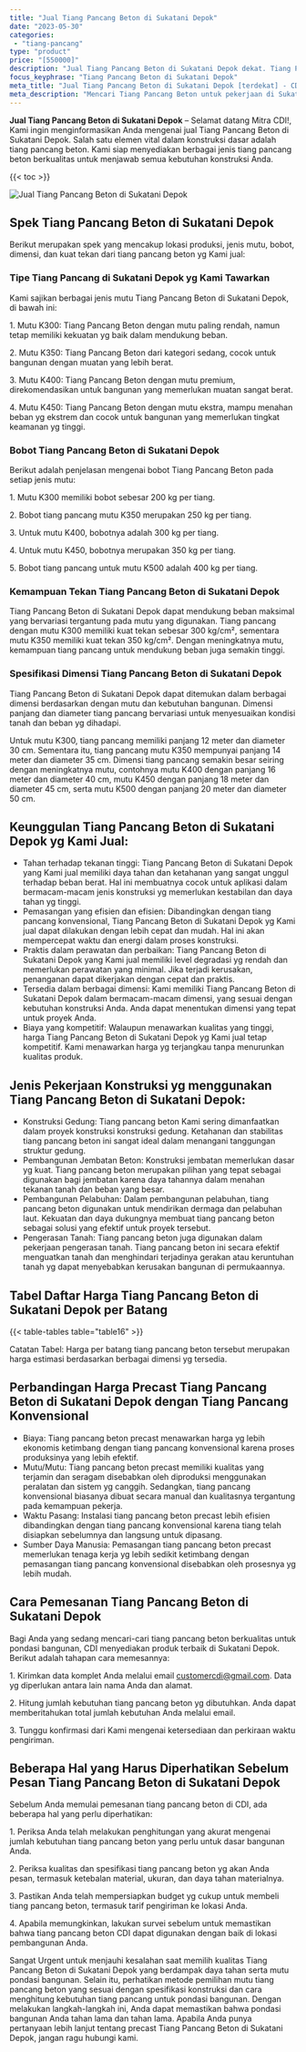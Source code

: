 ```yaml
---
title: "Jual Tiang Pancang Beton di Sukatani Depok"
date: "2023-05-30"
categories:
 - "tiang-pancang"
type: "product"
price: "[550000]"
description: "Jual Tiang Pancang Beton di Sukatani Depok dekat. Tiang Pancang Beton ini biasanya dipakai dalam proyek konstruksi sebagai fondasi yang kuat dan tahan lama. Kontak kami untuk mendapatkan informasi lebih lanjut."
focus_keyphrase: "Tiang Pancang Beton di Sukatani Depok"
meta_title: "Jual Tiang Pancang Beton di Sukatani Depok [terdekat] - CDI"
meta_description: "Mencari Tiang Pancang Beton untuk pekerjaan di Sukatani Depok? Kami menawarkan Tiang Pancang Beton yang berkualitas untuk pembangunan. Dapatkan harga terbaik sekarang."
---
```


**Jual Tiang Pancang Beton di Sukatani Depok** – Selamat datang Mitra CDI!, Kami ingin menginformasikan Anda mengenai jual Tiang Pancang Beton di Sukatani Depok. Salah satu elemen vital dalam konstruksi dasar adalah tiang pancang beton. Kami siap menyediakan berbagai jenis tiang pancang beton berkualitas untuk menjawab semua kebutuhan konstruksi Anda.

{{< toc >}}

![Jual Tiang Pancang Beton di Sukatani Depok](/images/tiang-pancang/tiang-pancang-29.jpg)

## Spek Tiang Pancang Beton di Sukatani Depok

Berikut merupakan spek yang mencakup lokasi produksi, jenis mutu, bobot, dimensi, dan kuat tekan dari tiang pancang beton yg Kami jual:

### Tipe Tiang Pancang di Sukatani Depok yg Kami Tawarkan

Kami sajikan berbagai jenis mutu Tiang Pancang Beton di Sukatani Depok, di bawah ini:

1\. Mutu K300: Tiang Pancang Beton dengan mutu paling rendah, namun tetap memiliki kekuatan yg baik dalam mendukung beban.

2\. Mutu K350: Tiang Pancang Beton dari kategori sedang, cocok untuk bangunan dengan muatan yang lebih berat.

3\. Mutu K400: Tiang Pancang Beton dengan mutu premium, direkomendasikan untuk bangunan yang memerlukan muatan sangat berat.

4\. Mutu K450: Tiang Pancang Beton dengan mutu ekstra, mampu menahan beban yg ekstrem dan cocok untuk bangunan yang memerlukan tingkat keamanan yg tinggi.

### Bobot Tiang Pancang Beton di Sukatani Depok

Berikut adalah penjelasan mengenai bobot Tiang Pancang Beton pada setiap jenis mutu:

1\. Mutu K300 memiliki bobot sebesar 200 kg per tiang.

2\. Bobot tiang pancang mutu K350 merupakan 250 kg per tiang.

3\. Untuk mutu K400, bobotnya adalah 300 kg per tiang.

4\. Untuk mutu K450, bobotnya merupakan 350 kg per tiang.

5\. Bobot tiang pancang untuk mutu K500 adalah 400 kg per tiang.

### Kemampuan Tekan Tiang Pancang Beton di Sukatani Depok

Tiang Pancang Beton di Sukatani Depok dapat mendukung beban maksimal yang bervariasi tergantung pada mutu yang digunakan. Tiang pancang dengan mutu K300 memiliki kuat tekan sebesar 300 kg/cm², sementara mutu K350 memiliki kuat tekan 350 kg/cm². Dengan meningkatnya mutu, kemampuan tiang pancang untuk mendukung beban juga semakin tinggi.

### Spesifikasi Dimensi Tiang Pancang Beton di Sukatani Depok

Tiang Pancang Beton di Sukatani Depok dapat ditemukan dalam berbagai dimensi berdasarkan dengan mutu dan kebutuhan bangunan. Dimensi panjang dan diameter tiang pancang bervariasi untuk menyesuaikan kondisi tanah dan beban yg dihadapi.

Untuk mutu K300, tiang pancang memiliki panjang 12 meter dan diameter 30 cm. Sementara itu, tiang pancang mutu K350 mempunyai panjang 14 meter dan diameter 35 cm. Dimensi tiang pancang semakin besar seiring dengan meningkatnya mutu, contohnya mutu K400 dengan panjang 16 meter dan diameter 40 cm, mutu K450 dengan panjang 18 meter dan diameter 45 cm, serta mutu K500 dengan panjang 20 meter dan diameter 50 cm.

## Keunggulan Tiang Pancang Beton di Sukatani Depok yg Kami Jual:

*   Tahan terhadap tekanan tinggi: Tiang Pancang Beton di Sukatani Depok yang Kami jual memiliki daya tahan dan ketahanan yang sangat unggul terhadap beban berat. Hal ini membuatnya cocok untuk aplikasi dalam bermacam-macam jenis konstruksi yg memerlukan kestabilan dan daya tahan yg tinggi.
*   Pemasangan yang efisien dan efisien: Dibandingkan dengan tiang pancang konvensional, Tiang Pancang Beton di Sukatani Depok yg Kami jual dapat dilakukan dengan lebih cepat dan mudah. Hal ini akan mempercepat waktu dan energi dalam proses konstruksi.
*   Praktis dalam perawatan dan perbaikan: Tiang Pancang Beton di Sukatani Depok yang Kami jual memiliki level degradasi yg rendah dan memerlukan perawatan yang minimal. Jika terjadi kerusakan, penanganan dapat dikerjakan dengan cepat dan praktis.
*   Tersedia dalam berbagai dimensi: Kami memiliki Tiang Pancang Beton di Sukatani Depok dalam bermacam-macam dimensi, yang sesuai dengan kebutuhan konstruksi Anda. Anda dapat menentukan dimensi yang tepat untuk proyek Anda.
*   Biaya yang kompetitif: Walaupun menawarkan kualitas yang tinggi, harga Tiang Pancang Beton di Sukatani Depok yg Kami jual tetap kompetitif. Kami menawarkan harga yg terjangkau tanpa menurunkan kualitas produk.

## Jenis Pekerjaan Konstruksi yg menggunakan Tiang Pancang Beton di Sukatani Depok:

*   Konstruksi Gedung: Tiang pancang beton Kami sering dimanfaatkan dalam proyek konstruksi konstruksi gedung. Ketahanan dan stabilitas tiang pancang beton ini sangat ideal dalam menangani tanggungan struktur gedung.
*   Pembangunan Jembatan Beton: Konstruksi jembatan memerlukan dasar yg kuat. Tiang pancang beton merupakan pilihan yang tepat sebagai digunakan bagi jembatan karena daya tahannya dalam menahan tekanan tanah dan beban yang besar.
*   Pembangunan Pelabuhan: Dalam pembangunan pelabuhan, tiang pancang beton digunakan untuk mendirikan dermaga dan pelabuhan laut. Kekuatan dan daya dukungnya membuat tiang pancang beton sebagai solusi yang efektif untuk proyek tersebut.
*   Pengerasan Tanah: Tiang pancang beton juga digunakan dalam pekerjaan pengerasan tanah. Tiang pancang beton ini secara efektif menguatkan tanah dan menghindari terjadinya gerakan atau keruntuhan tanah yg dapat menyebabkan kerusakan bangunan di permukaannya.

## Tabel Daftar Harga Tiang Pancang Beton di Sukatani Depok per Batang

{{< table-tables table="table16" >}}

Catatan Tabel: Harga per batang tiang pancang beton tersebut merupakan harga estimasi berdasarkan berbagai dimensi yg tersedia.

## Perbandingan Harga Precast Tiang Pancang Beton di Sukatani Depok dengan Tiang Pancang Konvensional

*   Biaya: Tiang pancang beton precast menawarkan harga yg lebih ekonomis ketimbang dengan tiang pancang konvensional karena proses produksinya yang lebih efektif.
*   Mutu/Mutu: Tiang pancang beton precast memiliki kualitas yang terjamin dan seragam disebabkan oleh diproduksi menggunakan peralatan dan sistem yg canggih. Sedangkan, tiang pancang konvensional biasanya dibuat secara manual dan kualitasnya tergantung pada kemampuan pekerja.
*   Waktu Pasang: Instalasi tiang pancang beton precast lebih efisien dibandingkan dengan tiang pancang konvensional karena tiang telah disiapkan sebelumnya dan langsung untuk dipasang.
*   Sumber Daya Manusia: Pemasangan tiang pancang beton precast memerlukan tenaga kerja yg lebih sedikit ketimbang dengan pemasangan tiang pancang konvensional disebabkan oleh prosesnya yg lebih mudah.

## Cara Pemesanan Tiang Pancang Beton di Sukatani Depok

Bagi Anda yang sedang mencari-cari tiang pancang beton berkualitas untuk pondasi bangunan, CDI menyediakan produk terbaik di Sukatani Depok. Berikut adalah tahapan cara memesannya:

1\.  Kirimkan data komplet Anda melalui email customercdi@gmail.com. Data yg diperlukan antara lain nama Anda dan alamat.

2\.  Hitung jumlah kebutuhan tiang pancang beton yg dibutuhkan. Anda dapat memberitahukan total jumlah kebutuhan Anda melalui email.

3\.  Tunggu konfirmasi dari Kami mengenai ketersediaan dan perkiraan waktu pengiriman.

## Beberapa Hal yang Harus Diperhatikan Sebelum Pesan Tiang Pancang Beton di Sukatani Depok

Sebelum Anda memulai pemesanan tiang pancang beton di CDI, ada beberapa hal yang perlu diperhatikan:

1\.  Periksa Anda telah melakukan penghitungan yang akurat mengenai jumlah kebutuhan tiang pancang beton yang perlu untuk dasar bangunan Anda.

2\.  Periksa kualitas dan spesifikasi tiang pancang beton yg akan Anda pesan, termasuk ketebalan material, ukuran, dan daya tahan materialnya.

3\.  Pastikan Anda telah mempersiapkan budget yg cukup untuk membeli tiang pancang beton, termasuk tarif pengiriman ke lokasi Anda.

4\.  Apabila memungkinkan, lakukan survei sebelum untuk memastikan bahwa tiang pancang beton CDI dapat digunakan dengan baik di lokasi pembangunan Anda.

Sangat Urgent untuk menjauhi kesalahan saat memilih kualitas Tiang Pancang Beton di Sukatani Depok yang berdampak daya tahan serta mutu pondasi bangunan. Selain itu, perhatikan metode pemilihan mutu tiang pancang beton yang sesuai dengan spesifikasi konstruksi dan cara menghitung kebutuhan tiang pancang untuk pondasi bangunan. Dengan melakukan langkah-langkah ini, Anda dapat memastikan bahwa pondasi bangunan Anda tahan lama dan tahan lama. Apabila Anda punya pertanyaan lebih lanjut tentang precast Tiang Pancang Beton di Sukatani Depok, jangan ragu hubungi kami.